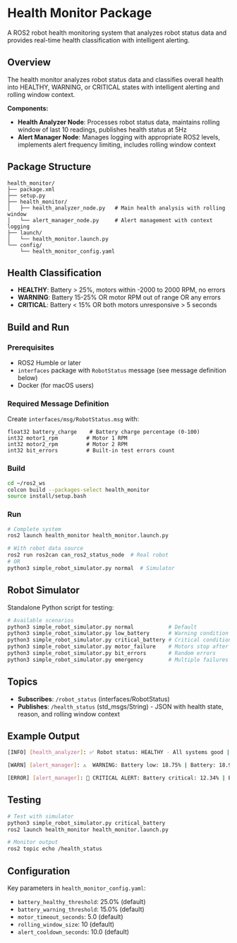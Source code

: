 # Health Monitor Package

A ROS2 robot health monitoring system that analyzes robot status data and provides real-time health classification with intelligent alerting.

## Overview

The health monitor analyzes robot status data and classifies overall health into HEALTHY, WARNING, or CRITICAL states with intelligent alerting and rolling window context.

**Components:**
- **Health Analyzer Node**: Processes robot status data, maintains rolling window of last 10 readings, publishes health status at 5Hz
- **Alert Manager Node**: Manages logging with appropriate ROS2 levels, implements alert frequency limiting, includes rolling window context

## Package Structure

```
health_monitor/
├── package.xml
├── setup.py  
├── health_monitor/
│   ├── health_analyzer_node.py   # Main health analysis with rolling window
│   └── alert_manager_node.py     # Alert management with context logging
├── launch/
│   └── health_monitor.launch.py
└── config/
    └── health_monitor_config.yaml
```

## Health Classification

- **HEALTHY**: Battery > 25%, motors within -2000 to 2000 RPM, no errors
- **WARNING**: Battery 15-25% OR motor RPM out of range OR any errors
- **CRITICAL**: Battery < 15% OR both motors unresponsive > 5 seconds

## Build and Run

### Prerequisites
- ROS2 Humble or later
- `interfaces` package with `RobotStatus` message (see message definition below)
- Docker (for macOS users)

### Required Message Definition

Create `interfaces/msg/RobotStatus.msg` with:
```
float32 battery_charge    # Battery charge percentage (0-100)
int32 motor1_rpm         # Motor 1 RPM
int32 motor2_rpm         # Motor 2 RPM  
int32 bit_errors         # Built-in test errors count
```

### Build
```bash
cd ~/ros2_ws
colcon build --packages-select health_monitor
source install/setup.bash
```

### Run
```bash
# Complete system
ros2 launch health_monitor health_monitor.launch.py

# With robot data source
ros2 run ros2can can_ros2_status_node  # Real robot
# OR
python3 simple_robot_simulator.py normal  # Simulator
```

## Robot Simulator

Standalone Python script for testing:

```bash
# Available scenarios
python3 simple_robot_simulator.py normal           # Default
python3 simple_robot_simulator.py low_battery      # Warning condition  
python3 simple_robot_simulator.py critical_battery # Critical condition
python3 simple_robot_simulator.py motor_failure    # Motors stop after 3s
python3 simple_robot_simulator.py bit_errors       # Random errors
python3 simple_robot_simulator.py emergency        # Multiple failures
```

## Topics

- **Subscribes**: `/robot_status` (interfaces/RobotStatus)
- **Publishes**: `/health_status` (std_msgs/String) - JSON with health state, reason, and rolling window context

## Example Output

```bash
[INFO] [health_analyzer]: ✅ Robot status: HEALTHY - All systems good | Battery: 82.3% avg (80.1-84.5%) | Motors: M1=1502 M2=1448 RPM avg | Window: 2.0s

[WARN] [alert_manager]: ⚠️  WARNING: Battery low: 18.75% | Battery: 18.9% avg (17.2-20.1%) | Motors: M1=1480 M2=1445 RPM avg | Window: 2.0s

[ERROR] [alert_manager]: 🚨 CRITICAL ALERT: Battery critical: 12.34% | Battery: 13.1% avg (11.8-14.2%) | Motors: M1=1200 M2=1150 RPM avg | Window: 2.0s
```

## Testing

```bash
# Test with simulator
python3 simple_robot_simulator.py critical_battery
ros2 launch health_monitor health_monitor.launch.py

# Monitor output
ros2 topic echo /health_status
```

## Configuration

Key parameters in `health_monitor_config.yaml`:
- `battery_healthy_threshold`: 25.0% (default)
- `battery_warning_threshold`: 15.0% (default)  
- `motor_timeout_seconds`: 5.0 (default)
- `rolling_window_size`: 10 (default)
- `alert_cooldown_seconds`: 10.0 (default)